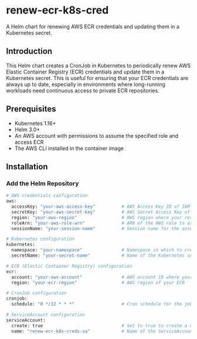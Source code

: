 # renew-ecr-k8s-cred

A Helm chart for renewing AWS ECR credentials and updating them in a Kubernetes secret.

## Introduction

This Helm chart creates a CronJob in Kubernetes to periodically renew AWS Elastic Container Registry (ECR) credentials and update them in a Kubernetes secret. This is useful for ensuring that your ECR credentials are always up to date, especially in environments where long-running workloads need continuous access to private ECR repositories.

## Prerequisites

- Kubernetes 1.16+
- Helm 3.0+
- An AWS account with permissions to assume the specified role and access ECR
- The AWS CLI installed in the container image

## Installation

### Add the Helm Repository

```sh
# AWS credentials configuration
aws:
  accessKey: "your-aws-access-key"          # AWS Access Key ID of IAM role for authentication
  secretKey: "your-aws-secret-key"          # AWS Secret Access Key of IAM role for authentication
  region: "your-aws-region"                 # AWS region where your resources are located
  roleArn: "your-aws-role-arn"              # ARN of the AWS role to assume for getting temporary credentials
  sessionName: "your-session-name"          # Session name for the assumed role

# Kubernetes configuration
kubernetes:
  namespace: "your-namespace"               # Namespace in which to create or update the Kubernetes secret
  secretName: "your-secret-name"            # Name of the Kubernetes secret to create or update with ECR credentials

# ECR (Elastic Container Registry) configuration
ecr:
  account: "your-aws-account"               # AWS account ID where your ECR is located
  region: "your-ecr-region"                 # AWS region of your ECR

# CronJob configuration
cronjob:
  schedule: "0 */12 * * *"                  # Cron schedule for the job to run (every 12 hours)

# ServiceAccount configuration
serviceAccount:
  create: true                              # Set to true to create a new ServiceAccount, false to use an existing one
  name: "renew-ecr-k8s-creds-sa"            # Name of the ServiceAccount to create or use
```
